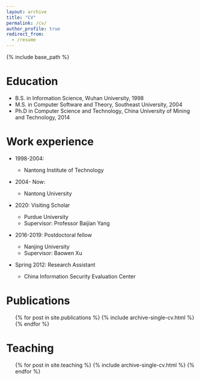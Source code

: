 ```yaml
---
layout: archive
title: "CV"
permalink: /cv/
author_profile: true
redirect_from:
  - /resume
---
```


{% include base_path %}

Education
======
* B.S. in Information Science, Wuhan University, 1998
* M.S. in Computer Software and Theory, Southeast University, 2004
* Ph.D in Computer Science and Technology, China University of Mining and Technology, 2014

Work experience
======
* 1998-2004: 
  * Nantong Institute of Technology
     
* 2004- Now: 
  * Nantong University

* 2020: Visiting Scholar
  * Purdue University
  * Supervisor: Professor Baijian Yang
 
* 2016-2019: Postdoctoral fellow
  * Nanjing University
  * Supervisor: Baowen Xu

* Spring 2012: Research Assistant
  * China Information Security Evaluation Center


Publications
======
  <ul>{% for post in site.publications %}
    {% include archive-single-cv.html %}
  {% endfor %}</ul>
  
Teaching
======
  <ul>{% for post in site.teaching %}
    {% include archive-single-cv.html %}
  {% endfor %}</ul>
  

